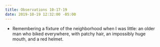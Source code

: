 ```yaml
---
title: Observations 10-17-19
date: 2019-10-19 12:32:00 -05:00
---
```


- Remembering a fixture of the neighborhood when I was little: an older man who biked everywhere, with patchy hair, an impossibly huge mouth, and a red helmet.
